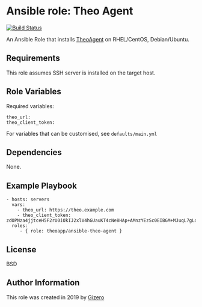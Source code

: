 Ansible role: Theo Agent
=========

[![Build Status](https://travis-ci.org/theoapp/ansible-role-theo-agent.svg?branch=master)](https://travis-ci.org/theoapp/ansible-role-theo-agent)

An Ansible Role that installs [TheoAgent](https://github.com/theoapp/theo-agent)
on RHEL/CentOS, Debian/Ubuntu.

Requirements
------------

This role assumes SSH server is installed on the target host.

Role Variables
--------------

Required variables:
```
theo_url:
theo_client_token:
```

For variables that can be customised, see `defaults/main.yml`

Dependencies
------------

None.

Example Playbook
----------------

    - hosts: servers
      vars:
        - theo_url: https://theo.example.com
        - theo_client_token: zdOPNza4jjtceH5F2rU0iOkIJ2xlV4hGUauKT4cNe8HAp+AMnzYEzSc0EIBGM+MJuqL7gLd6bwIP
      roles:
         - { role: theoapp/ansible-theo-agent }

License
-------

BSD

Author Information
------------------

This role was created in 2019 by [Gizero](https://github.com/gizero)
